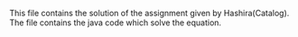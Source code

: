 This file contains the solution of the assignment given by Hashira(Catalog).
The file contains the java code which solve the equation.
